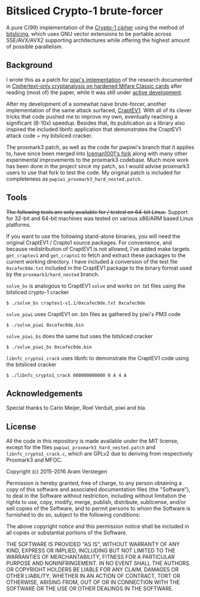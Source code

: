 Bitsliced Crypto-1 brute-forcer
===============================

A pure C(99) implementation of the [Crypto-1 cipher](https://en.wikipedia.org/wiki/Crypto-1) using the method of [bitslicing](https://en.wikipedia.org/wiki/Bit_slicing), which uses GNU vector extensions to be portable across SSE/AVX/AVX2 supporting architectures while offering the highest amount of possible parallelism.


Background
----------

I wrote this as a patch for [piwi's imlementation](https://github.com/pwpiwi/proxmark3/tree/hard_nested/) of the research documented in [Ciphertext-only cryptanalysis on hardened Mifare Classic cards](http://www.cs.ru.nl/~rverdult/Ciphertext-only_Cryptanalysis_on_Hardened_Mifare_Classic_Cards-CCS_2015.pdf) after reading (most of) the paper, while it was still under [active development](http://www.proxmark.org/forum/viewtopic.php?id=2120).

After my development of a somewhat naive brute-forcer, another implementation of the same attack surfaced, [CraptEV1](http://crapto1.netgarage.org/).
With all of its clever tricks that code pushed me to improve my own, eventually reaching a significant (8-10x) speedup.
Besides that, its publication as a library also inspired the included libnfc application that demonstrates the CraptEV1 attack code + my bitsliced cracker.

The proxmark3 patch, as well as the code for pwpiwi's branch that it applies to, have since been merged into [Iceman1001's fork](https://github.com/iceman1001/proxmark3/) along with many other experimental improvements to the proxmark3 codebase.
Much more work has been done in the project since my patch, so I would advise proxmark3 users to use that fork to test the code.
My original patch is included for completeness as `pwpiwi_proxmark3_hard_nested.patch`.

Tools
-----

~~The following tools are only available for / tested on 64-bit Linux.~~
Support for 32-bit and 64-bit machines was tested on various x86/ARM based Linux platforms.

If you want to use the following stand-alone binaries, you will need the original CraptEV1 / Crapto1 source packages.
For convenience, and because redistribution of CraptEV1 is not allowed, I've added make targets `get_craptev1` and `get_crapto1` to fetch and extract these packages to the current working directory.
I have included a conversion of the test file `0xcafec0de.txt` included in the CraptEV1 package to the binary format used by the `proxmark3/hard_nested` branch.

`solve_bs` is analogous to CraptEV1 `solve` and works on .txt files using the bitsliced crypto-1 cracker

    $ ./solve_bs craptev1-v1.1/0xcafec0de.txt 0xcafec0de

`solve_piwi` uses CraptEV1 on .bin files as gathered by piwi's PM3 code

    $ ./solve_piwi 0xcafec0de.bin

`solve_piwi_bs` does the same but uses the bitsliced cracker

    $ ./solve_piwi_bs 0xcafec0de.bin

`libnfc_crypto1_crack` uses libnfc to demonstrate the CraptEV1 code using the bitsliced cracker

    $ ./libnfc_crypto1_crack 000000000000 0 A 4 A


Acknowledgements
----------------

Special thanks to Carlo Meijer, Roel Verdult, piwi and bla.


License
-------

All the code in this repository is made available under the MIT license, except for the files `pwpiwi_proxmark3_hard_nested.patch` and `libnfc_crypto1_crack.c`, which are GPLv2 due to deriving from respectively Proxmark3 and MFOC.

Copyright (c) 2015-2016 Aram Verstegen

Permission is hereby granted, free of charge, to any person obtaining a copy
of this software and associated documentation files (the "Software"), to deal
in the Software without restriction, including without limitation the rights
to use, copy, modify, merge, publish, distribute, sublicense, and/or sell
copies of the Software, and to permit persons to whom the Software is
furnished to do so, subject to the following conditions:

The above copyright notice and this permission notice shall be included in
all copies or substantial portions of the Software.

THE SOFTWARE IS PROVIDED "AS IS", WITHOUT WARRANTY OF ANY KIND, EXPRESS OR
IMPLIED, INCLUDING BUT NOT LIMITED TO THE WARRANTIES OF MERCHANTABILITY,
FITNESS FOR A PARTICULAR PURPOSE AND NONINFRINGEMENT. IN NO EVENT SHALL THE
AUTHORS OR COPYRIGHT HOLDERS BE LIABLE FOR ANY CLAIM, DAMAGES OR OTHER
LIABILITY, WHETHER IN AN ACTION OF CONTRACT, TORT OR OTHERWISE, ARISING FROM,
OUT OF OR IN CONNECTION WITH THE SOFTWARE OR THE USE OR OTHER DEALINGS IN
THE SOFTWARE.

